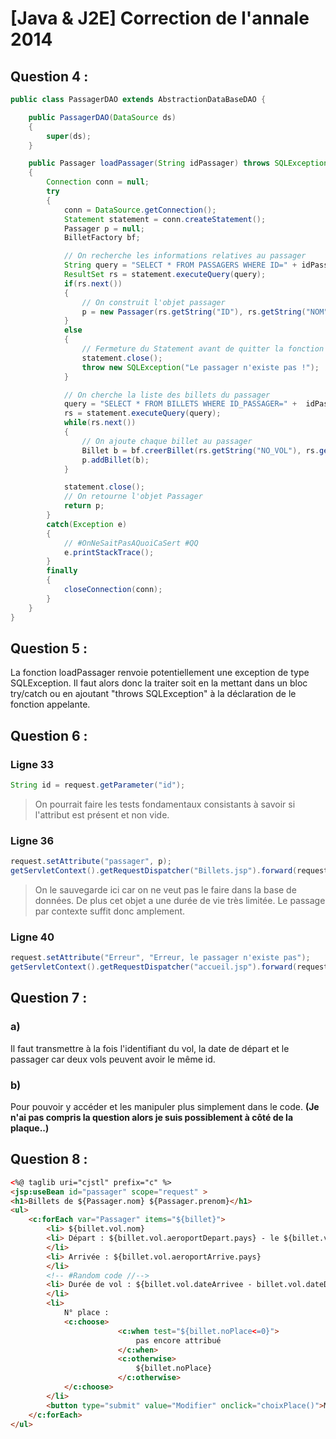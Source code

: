 # [Java & J2E] Correction de l'annale 2014
## Question 4 :

```java
public class PassagerDAO extends AbstractionDataBaseDAO {

    public PassagerDAO(DataSource ds)
    {
        super(ds);
    }

    public Passager loadPassager(String idPassager) throws SQLException
    {
        Connection conn = null;
        try
        {
            conn = DataSource.getConnection();
            Statement statement = conn.createStatement();
            Passager p = null;
            BilletFactory bf;

            // On recherche les informations relatives au passager
            String query = "SELECT * FROM PASSAGERS WHERE ID=" + idPassager;
            ResultSet rs = statement.executeQuery(query);
            if(rs.next())
            {
                // On construit l'objet passager
                p = new Passager(rs.getString("ID"), rs.getString("NOM"), rs.getString("PRENOM"));
            }
            else
            {
                // Fermeture du Statement avant de quitter la fonction
                statement.close();
                throw new SQLException("Le passager n'existe pas !");
            }

            // On cherche la liste des billets du passager
            query = "SELECT * FROM BILLETS WHERE ID_PASSAGER=" +  idPassager;
            rs = statement.executeQuery(query);
            while(rs.next())
            {
                // On ajoute chaque billet au passager
                Billet b = bf.creerBillet(rs.getString("NO_VOL"), rs.getInt("NO_PLACE"));
                p.addBillet(b);
            }

            statement.close();
            // On retourne l'objet Passager
            return p;
        }
        catch(Exception e)
        {
            // #OnNeSaitPasAQuoiCaSert #QQ
            e.printStackTrace();
        }
        finally
        {
            closeConnection(conn);
        }
    }
}
```

## Question 5 :
La fonction loadPassager renvoie potentiellement une exception de type SQLException. Il faut alors donc la traiter soit en la mettant dans un bloc try/catch ou en ajoutant "throws SQLException" à la déclaration de le fonction appelante.

## Question 6 :
### Ligne 33

```java
String id = request.getParameter("id");
```

> On pourrait faire les tests fondamentaux consistants à savoir si l'attribut est présent et non vide.

### Ligne 36

```java
request.setAttribute("passager", p);
getServletContext().getRequestDispatcher("Billets.jsp").forward(request, response);
```

> On le sauvegarde ici car on ne veut pas le faire dans la base de données. De plus cet objet a une durée de vie très limitée. Le passage par contexte suffit donc amplement.

### Ligne 40

```java
request.setAttribute("Erreur", "Erreur, le passager n'existe pas");
getServletContext().getRequestDispatcher("accueil.jsp").forward(request, response);
```

## Question 7 :
### a)
Il faut transmettre à la fois l'identifiant du vol, la date de départ et le passager car deux vols peuvent avoir le même id.

### b)
Pour pouvoir y accéder et les manipuler plus simplement dans le code. **(Je n'ai pas compris la question alors je suis possiblement à côté de la plaque..)**

## Question 8 :

```html
<%@ taglib uri="cjstl" prefix="c" %>
<jsp:useBean id="passager" scope="request" >
<h1>Billets de ${Passager.nom} ${Passager.prenom}</h1>
<ul>
    <c:forEach var="Passager" items="${billet}">
        <li> ${billet.vol.nom}
        <li> Départ : ${billet.vol.aeroportDepart.pays} - le ${billet.vol.dateDepart}
        </li>
        <li> Arrivée : ${billet.vol.aeroportArrive.pays}
        </li>
        <!-- #Random code //-->
        <li> Durée de vol : ${billet.vol.dateArrivee - billet.vol.dateDepart}
        </li>
        <li>
            N° place :
            <c:choose>
                        <c:when test="${billet.noPlace<=0}">
                            pas encore attribué
                        </c:when>
                        <c:otherwise>
                            ${billet.noPlace}
                        </c:otherwise>
            </c:choose>
        </li>
        <button type="submit" value="Modifier" onclick="choixPlace()">Modifier</button>
    </c:forEach>
</ul>
```
